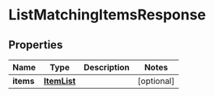
# ListMatchingItemsResponse

## Properties
Name | Type | Description | Notes
------------ | ------------- | ------------- | -------------
**items** | [**ItemList**](ItemList.md) |  |  [optional]



